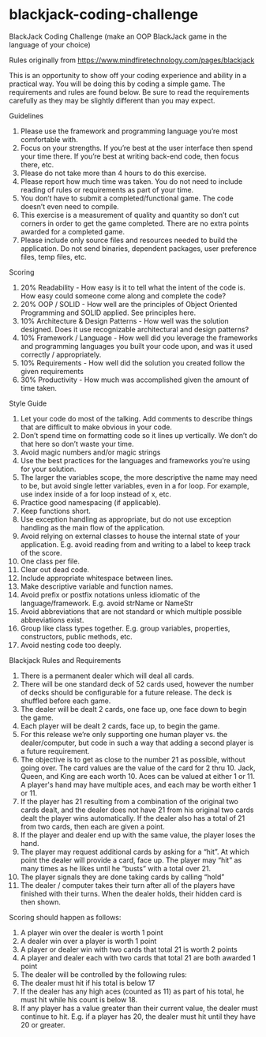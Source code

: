 # blackjack-coding-challenge
BlackJack Coding Challenge (make an OOP BlackJack game in the language of your choice)


Rules originally from https://www.mindfiretechnology.com/pages/blackjack

This is an opportunity to show off your coding experience and ability in a practical way. You will be doing this by coding a simple game. The requirements and rules are found below. Be sure to read the requirements carefully as they may be slightly different than you may expect.

Guidelines
1) Please use the framework and programming language you’re most comfortable with.
2) Focus on your strengths. If you’re best at the user interface then spend your time there. If you’re best at writing back-end code, then focus there, etc.
3) Please do not take more than 4 hours to do this exercise.
4) Please report how much time was taken. You do not need to include reading of rules or requirements as part of your time.
5) You don’t have to submit a completed/functional game. The code doesn’t even need to compile.
6) This exercise is a measurement of quality and quantity so don’t cut corners in order to get the game completed. There are no extra points awarded for a completed game.
7) Please include only source files and resources needed to build the application. Do not send binaries, dependent packages, user preference files, temp files, etc.

Scoring
1) 20% Readability - How easy is it to tell what the intent of the code is. How easy could someone come along and complete the code?
2) 20% OOP / SOLID - How well are the principles of Object Oriented Programming and SOLID applied. See principles here.
3) 10% Architecture & Design Patterns - How well was the solution designed. Does it use recognizable architectural and design patterns?
4) 10% Framework / Language - How well did you leverage the frameworks and programming languages you built your code upon, and was it used correctly / appropriately.
5) 10% Requirements - How well did the solution you created follow the given requirements
6) 30% Productivity - How much was accomplished given the amount of time taken.

Style Guide
1) Let your code do most of the talking. Add comments to describe things that are difficult to make obvious in your code.
2) Don’t spend time on formatting code so it lines up vertically. We don’t do that here so don’t waste your time.
3) Avoid magic numbers and/or magic strings
4) Use the best practices for the languages and frameworks you’re using for your solution.
5) The larger the variables scope, the more descriptive the name may need to be, but avoid single letter variables, even in a for loop. For example, use index inside of a for loop instead of x, etc.
6) Practice good namespacing (if applicable).
7) Keep functions short.
8) Use exception handling as appropriate, but do not use exception handling as the main flow of the application.
9) Avoid relying on external classes to house the internal state of your application. E.g. avoid reading from and writing to a label to keep track of the score.
10) One class per file.
11) Clear out dead code.
12) Include appropriate whitespace between lines.
13) Make descriptive variable and function names.
14) Avoid prefix or postfix notations unless idiomatic of the language/framework. E.g. avoid strName or NameStr
15) Avoid abbreviations that are not standard or which multiple possible abbreviations exist.
16) Group like class types together. E.g. group variables, properties, constructors, public methods, etc.
17) Avoid nesting code too deeply.

Blackjack Rules and Requirements
1) There is a permanent dealer which will deal all cards.
2) There will be one standard deck of 52 cards used, however the number of decks should be configurable for a future release. The deck is shuffled before each game.
3) The dealer will be dealt 2 cards, one face up, one face down to begin the game.
4) Each player will be dealt 2 cards, face up, to begin the game.
5) For this release we’re only supporting one human player vs. the dealer/computer, but code in such a way that adding a second player is a future requirement.
6) The objective is to get as close to the number 21 as possible, without going over. The card values are the value of the card for 2 thru 10. Jack, Queen, and King are each worth 10. Aces can be valued at either 1 or 11. A player's hand may have multiple aces, and each may be worth either 1 or 11.
7) If the player has 21 resulting from a combination of the original two cards dealt, and the dealer does not have 21 from his original two cards dealt the player wins automatically. If the dealer also has a total of 21 from two cards, then each are given a point.
8) If the player and dealer end up with the same value, the player loses the hand.
9) The player may request additional cards by asking for a “hit”. At which point the dealer will provide a card, face up. The player may “hit” as many times as he likes until he “busts” with a total over 21.
10) The player signals they are done taking cards by calling “hold”
11) The dealer / computer takes their turn after all of the players have finished with their turns. When the dealer holds, their hidden card is then shown.

Scoring should happen as follows:
1) A player win over the dealer is worth 1 point
2) A dealer win over a player is worth 1 point
3) A player or dealer win with two cards that total 21 is worth 2 points
4) A player and dealer each with two cards that total 21 are both awarded 1 point
5) The dealer will be controlled by the following rules:
6) The dealer must hit if his total is below 17
7) If the dealer has any high aces (counted as 11) as part of his total, he must hit while his count is below 18.
8) If any player has a value greater than their current value, the dealer must continue to hit. E.g. if a player has 20, the dealer must hit until they have 20 or greater.
